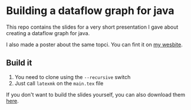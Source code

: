 # Building a dataflow graph for java

This repo contains the slides for a very short presentation I gave about creating a
dataflow graph for java.

I also made a poster about the same topci. You can fint it on [my wesbite](https://lukas.pietzschmann.org).

## Build it
1. You need to clone using the `--recursive` switch
2. Just call `latexmk` on the `main.tex` file

If you don't want to build the slides yourself, you can also download them [here](https://github.com/LukasPietzschmann/java-dataflow-graph/files/13249805/main.pdf).
